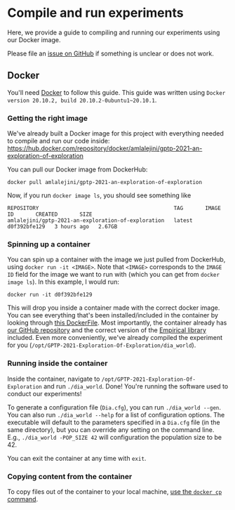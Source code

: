 # Compile and run experiments

Here, we provide a guide to compiling and running our experiments using our Docker image.

Please file an [issue on GitHub](https://github.com/jgh9094/GPTP-2021-Exploration-Of-Exploration/issues) if something is unclear or does not work.

## Docker

You'll need [Docker](https://docs.docker.com/get-docker/) to follow this guide. This guide was written using `Docker version 20.10.2, build 20.10.2-0ubuntu1~20.10.1`.

### Getting the right image

We've already built a Docker image for this project with everything needed to compile and run our code inside: <https://hub.docker.com/repository/docker/amlalejini/gptp-2021-an-exploration-of-exploration>

You can pull our Docker image from DockerHub:

```
docker pull amlalejini/gptp-2021-an-exploration-of-exploration
```

Now, if you run `docker image ls`, you should see something like

```
REPOSITORY                                           TAG       IMAGE ID       CREATED       SIZE
amlalejini/gptp-2021-an-exploration-of-exploration   latest    d0f392bfe129   3 hours ago   2.67GB
```

### Spinning up a container

You can spin up a container with the image we just pulled from DockerHub, using `docker run -it <IMAGE>`.
Note that `<IMAGE>` corresponds to the `IMAGE ID` field for the image we want to run with (which you can get from `docker image ls`).
In this example, I would run:

```
docker run -it d0f392bfe129
```

This will drop you inside a container made with the correct docker image. You can see everything that's been installed/included in the container by looking through [this DockerFile](https://github.com/jgh9094/GPTP-2021-Exploration-Of-Exploration/blob/main/Dockerfile). Most importantly, the container already has [our GitHub repository](https://github.com/jgh9094/GPTP-2021-Exploration-Of-Exploration) and the correct version of the [Empirical library](https://github.com/devosoft/Empirical) included. Even more conveniently, we've already compiled the experiment for you (`/opt/GPTP-2021-Exploration-Of-Exploration/dia_world`).

### Running inside the container

Inside the container, navigate to `/opt/GPTP-2021-Exploration-Of-Exploration` and run `./dia_world`. Done! You're running the software used to conduct our experiments!

To generate a configuration file (`Dia.cfg`), you can run `./dia_world --gen`. You can also run `./dia_world --help` for a list of configuration options. The executable will default to the parameters specified in a `Dia.cfg` file (in the same directory), but you can override any setting on the command line. E.g., `./dia_world -POP_SIZE 42` will configuration the population size to be 42.

You can exit the container at any time with `exit`.

### Copying content from the container

To copy files out of the container to your local machine, [use the `docker cp` command](https://docs.docker.com/engine/reference/commandline/cp/).